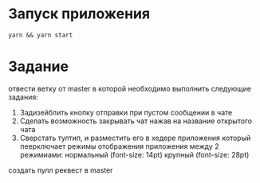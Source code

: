 # Запуск приложения

`yarn && yarn start`

# Задание

отвести ветку от master в которой необходимо выполнить следующие задания:

1) Задизейблить кнопку отправки при пустом сообщении в чате
2) Сделать возможность закрывать чат нажав на название открытого чата 
3) Сверстать тултип, и разместить его в хедере приложения который пеерключает режимы отображения приложения между 2 режимиами:
  нормальный (font-size: 14pt)
  крупный (font-size: 28pt)

создать пулл реквест в master
